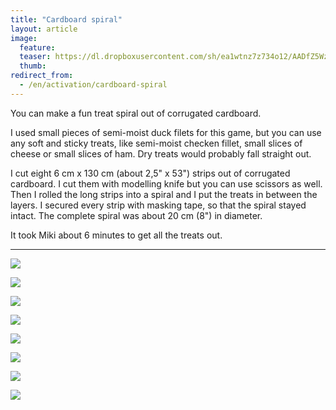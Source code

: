 ```yaml
---
title: "Cardboard spiral"
layout: article
image:
  feature:
  teaser: https://dl.dropboxusercontent.com/sh/ea1wtnz7z734o12/AADfZ5WzCxbXg-IlMq5s05Aya/aktivointi/aaltopahvispiraali/DSC53683-245px.jpg
  thumb:
redirect_from:
  - /en/activation/cardboard-spiral
---
```


You can make a fun treat spiral out of corrugated cardboard.

I used small pieces of semi-moist duck filets for this game, but you can use any soft and sticky treats, like semi-moist checken fillet, small slices of cheese or small slices of ham. Dry treats would probably fall straight out.

I cut eight 6 cm x 130 cm (about 2,5" x 53") strips out of corrugated cardboard. I cut them with modelling knife but you can use scissors as well. Then I rolled the long strips into a spiral and I put the treats in between the layers. I secured every strip with masking tape, so that the spiral stayed intact. The complete spiral was about 20 cm (8") in diameter.

It took Miki about 6 minutes to get all the treats out.

---

[![](https://dl.dropboxusercontent.com/sh/ea1wtnz7z734o12/AAAexWcdxChtZpLA8fawQaVAa/aktivointi/aaltopahvispiraali/DSC53679-800px.jpg)](https://dl.dropboxusercontent.com/sh/ea1wtnz7z734o12/AACuq5Q3BbKv017mib94z_Wba/aktivointi/aaltopahvispiraali/DSC53679.jpg)

[![](https://dl.dropboxusercontent.com/sh/ea1wtnz7z734o12/AAAzkfg1rbGvv7NdcVm_yteSa/aktivointi/aaltopahvispiraali/DSC53683-800px.jpg)](https://dl.dropboxusercontent.com/sh/ea1wtnz7z734o12/AADuHZ2YVdkJWHmtPBxfbLHYa/aktivointi/aaltopahvispiraali/DSC53683.jpg)

[![](https://dl.dropboxusercontent.com/sh/ea1wtnz7z734o12/AAAtuZ0matGuE5WCcGWhmbKMa/aktivointi/aaltopahvispiraali/DSC53727-800px.jpg)](https://dl.dropboxusercontent.com/sh/ea1wtnz7z734o12/AAB7R-v5fWC-5t5pWKum3wb9a/aktivointi/aaltopahvispiraali/DSC53727.jpg)

[![](https://dl.dropboxusercontent.com/sh/ea1wtnz7z734o12/AADE77xjqIoElUzIqPqEyn7ka/aktivointi/aaltopahvispiraali/DSC53702-800px.jpg)](https://dl.dropboxusercontent.com/sh/ea1wtnz7z734o12/AAAfNyYKmvUUlRRrnFH0MqWUa/aktivointi/aaltopahvispiraali/DSC53702.jpg)

[![](https://dl.dropboxusercontent.com/sh/ea1wtnz7z734o12/AABVWHd_KiYrM6fehyT7qM-Ja/aktivointi/aaltopahvispiraali/DSC53764-800px.jpg)](https://dl.dropboxusercontent.com/sh/ea1wtnz7z734o12/AACtwSDeUzqv4s-b3SjjmZ4Xa/aktivointi/aaltopahvispiraali/DSC53764.jpg)

[![](https://dl.dropboxusercontent.com/sh/ea1wtnz7z734o12/AAA4UqBICyHnjn3c4TxDDy_ja/aktivointi/aaltopahvispiraali/DSC53866-800px.jpg)](https://dl.dropboxusercontent.com/sh/ea1wtnz7z734o12/AABjI1EeJyj3ZvUxXRDEcl5za/aktivointi/aaltopahvispiraali/DSC53866.jpg)

[![](https://dl.dropboxusercontent.com/sh/ea1wtnz7z734o12/AACsi5IbSO0aJvYDfGTaywLka/aktivointi/aaltopahvispiraali/DSC53877-800px.jpg)](https://dl.dropboxusercontent.com/sh/ea1wtnz7z734o12/AAA0OZoXjbW67okjpyyrABOLa/aktivointi/aaltopahvispiraali/DSC53877.jpg)

[![](https://dl.dropboxusercontent.com/sh/ea1wtnz7z734o12/AAD0twdq1RZKZQ4g0xswlIuBa/aktivointi/aaltopahvispiraali/DSC53839-800px.jpg)](https://dl.dropboxusercontent.com/sh/ea1wtnz7z734o12/AACFGlwf9dbbdqilGS-c25E1a/aktivointi/aaltopahvispiraali/DSC53839.jpg)

